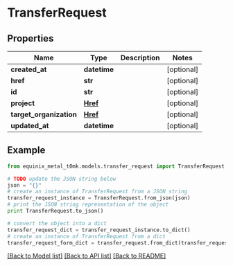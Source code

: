 # TransferRequest


## Properties
Name | Type | Description | Notes
------------ | ------------- | ------------- | -------------
**created_at** | **datetime** |  | [optional] 
**href** | **str** |  | [optional] 
**id** | **str** |  | [optional] 
**project** | [**Href**](Href.md) |  | [optional] 
**target_organization** | [**Href**](Href.md) |  | [optional] 
**updated_at** | **datetime** |  | [optional] 

## Example

```python
from equinix_metal_t0mk.models.transfer_request import TransferRequest

# TODO update the JSON string below
json = "{}"
# create an instance of TransferRequest from a JSON string
transfer_request_instance = TransferRequest.from_json(json)
# print the JSON string representation of the object
print TransferRequest.to_json()

# convert the object into a dict
transfer_request_dict = transfer_request_instance.to_dict()
# create an instance of TransferRequest from a dict
transfer_request_form_dict = transfer_request.from_dict(transfer_request_dict)
```
[[Back to Model list]](../README.md#documentation-for-models) [[Back to API list]](../README.md#documentation-for-api-endpoints) [[Back to README]](../README.md)


